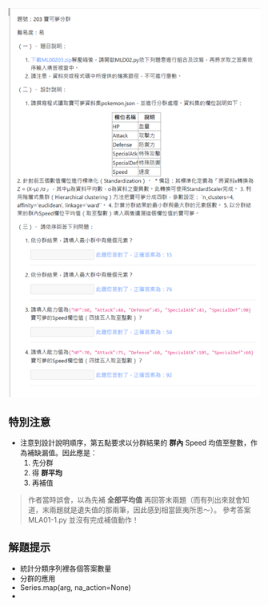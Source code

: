 ![圖](203_寶可夢分群.jpg)
## 特別注意
 - 注意到設計說明順序，第五點要求以分群結果的 **群內** Speed 均值至整數，作為補缺漏值。因此應是：
   1. 先分群
   2. 得 **群平均**
   3. 再補值

 > 作者當時誤會，以為先補 **全部平均值** 再回答末兩題（而有列出來就會知道，末兩題就是遺失值的那兩筆，因此感到相當匪夷所思～）。
 > 參考答案 MLA01-1.py 並沒有完成補值動作！

## 解題提示
 - 統計分類序列裡各個答案數量
 - 分群的應用
 - Series.map(arg, na_action=None) 
 - 
